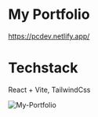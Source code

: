 # My Portfolio
https://pcdev.netlify.app/

# Techstack
React + Vite, TailwindCss

![My-Portfolio](https://github.com/pc-163/code-alpha/assets/61462192/abdf9070-89ed-457b-8776-73f0372f8cdf)
